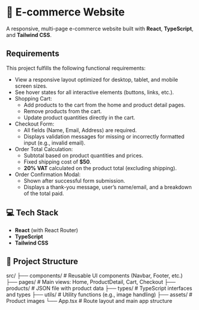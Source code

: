 # 🛒 E-commerce Website

A responsive, multi-page e-commerce website built with **React**, **TypeScript**, and **Tailwind CSS**.

## Requirements

This project fulfills the following functional requirements:

- View a responsive layout optimized for desktop, tablet, and mobile screen sizes.
- See hover states for all interactive elements (buttons, links, etc.).
- Shopping Cart:
  - Add products to the cart from the home and product detail pages.
  - Remove products from the cart.
  - Update product quantities directly in the cart.
- Checkout Form:
  - All fields (Name, Email, Address) are required.
  - Displays validation messages for missing or incorrectly formatted input (e.g., invalid email).
- Order Total Calculation:
  - Subtotal based on product quantities and prices.
  - Fixed shipping cost of **$50**.
  - **20% VAT** calculated on the product total (excluding shipping).
- Order Confirmation Modal:
  - Shown after successful form submission.
  - Displays a thank-you message, user’s name/email, and a breakdown of the total paid.


## 💻 Tech Stack

- **React** (with React Router)
- **TypeScript**
- **Tailwind CSS**


## 📁 Project Structure

src/
├── components/      # Reusable UI components (Navbar, Footer, etc.)
├── pages/           # Main views: Home, ProductDetail, Cart, Checkout
├── products/        # JSON file with product data
├── types/           # TypeScript interfaces and types
├── utils/           # Utility functions (e.g., image handling)
├── assets/          # Product images
└── App.tsx          # Route layout and main app structure

